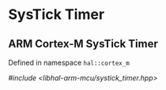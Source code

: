 # SysTick Timer

## ARM Cortex-M SysTick Timer

Defined in namespace `hal::cortex_m`

*#include <libhal-arm-mcu/systick_timer.hpp>*

```{doxygenclass} hal::cortex_m::systick_timer
```